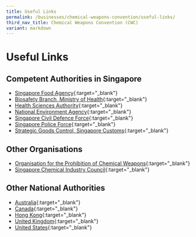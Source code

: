 ```yaml
---
title: Useful Links
permalink: /businesses/chemical-weapons-convention/useful-links/
third_nav_title: Chemical Weapons Convention (CWC)
variant: markdown
---
```

# Useful Links 

## Competent Authorities in Singapore

-   [Singapore Food Agency](https://www.sfa.gov.sg/){:target="_blank"}
-   [Biosafety Branch, Ministry of Health](https://www.moh.gov.sg/biosafety/home){:target="_blank"}
-   [Health Sciences Authority](https://www.hsa.gov.sg/){:target="_blank"}
-   [National Environment Agency](http://www.nea.gov.sg/){:target="_blank"}
-   [Singapore Civil Defence Force](http://www.scdf.gov.sg/){:target="_blank"}
-   [Singapore Police Force](http://www.spf.gov.sg/){:target="_blank"}
-   [Strategic Goods Control, Singapore Customs](/businesses/strategic-goods-control/overview){:target="_blank"}

## Other Organisations

-   [Organisation for the Prohibition of Chemical Weapons](http://www.opcw.org/){:target="_blank"}
-   [Singapore Chemical Industry Council](http://www.scic.sg/){:target="_blank"}

## Other National Authorities

-   [Australia](https://www.dfat.gov.au/international-relations/security/asno/chemical-weapons){:target="_blank"}
-   [Canada](https://international.gc.ca/world-monde/issues_development-enjeux_developpement/peace_security-paix_securite/national_authority-autorite_nationale.aspx?lang=eng){:target="_blank"}
-   [Hong Kong](http://www.cwc.tid.gov.hk/eindex.html){:target="_blank"}
-   [United Kingdom](https://www.gov.uk/chemical-weapons-convention-guidance){:target="_blank"}
-   [United States](http://www.cwc.gov/){:target="_blank"}